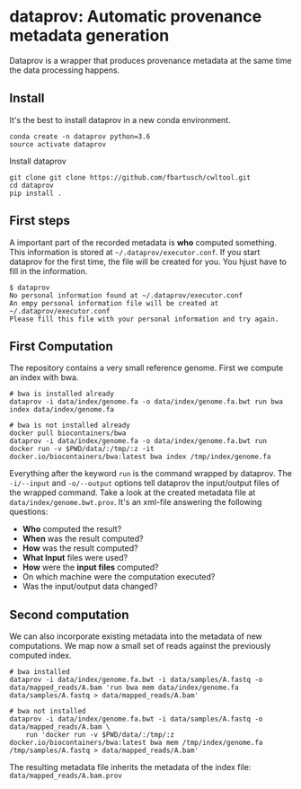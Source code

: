 # dataprov: Automatic provenance metadata generation

Dataprov is a wrapper that produces provenance metadata at the same time the data processing happens.

## Install

It's the best to install dataprov in a new conda environment.

```
conda create -n dataprov python=3.6
source activate dataprov
```

Install dataprov

```
git clone git clone https://github.com/fbartusch/cwltool.git
cd dataprov
pip install .
```

## First steps

A important part of the recorded metadata is **who** computed something.
This information is stored at `~/.dataprov/executor.conf`. If you start dataprov for the first time, the file will be created for you. You hjust have to fill in the information. 

```
$ dataprov
No personal information found at ~/.dataprov/executor.conf
An empy personal information file will be created at ~/.dataprov/executor.conf
Please fill this file with your personal information and try again.
```

## First Computation

The repository contains a very small reference genome. First we compute an index with bwa. 

```
# bwa is installed already
dataprov -i data/index/genome.fa -o data/index/genome.fa.bwt run bwa index data/index/genome.fa

# bwa is not installed already
docker pull biocontainers/bwa
dataprov -i data/index/genome.fa -o data/index/genome.fa.bwt run docker run -v $PWD/data/:/tmp/:z -it docker.io/biocontainers/bwa:latest bwa index /tmp/index/genome.fa
```

Everything after the keyword `run` is the command wrapped by dataprov. The `-i/--input` and `-o/--output` options tell dataprov the input/output files of the wrapped command.
Take a look at the created metadata file at `data/index/genome.bwt.prov`. It's an xml-file answering the following questions:

  * **Who** computed the result?
  * **When** was the result computed?
  * **How** was the result computed?
  * **What Input** files were used?
  * **How** were the **input files** computed?
  * On which machine were the computation executed?
  * Was the input/output data changed? 

## Second computation

We can also incorporate existing metadata into the metadata of new computations. We map now a small set of reads against the previously computed index.

```
# bwa installed
dataprov -i data/index/genome.fa.bwt -i data/samples/A.fastq -o data/mapped_reads/A.bam 'run bwa mem data/index/genome.fa data/samples/A.fastq > data/mapped_reads/A.bam'

# bwa not installed
dataprov -i data/index/genome.fa.bwt -i data/samples/A.fastq -o data/mapped_reads/A.bam \
    run 'docker run -v $PWD/data/:/tmp/:z  docker.io/biocontainers/bwa:latest bwa mem /tmp/index/genome.fa /tmp/samples/A.fastq > data/mapped_reads/A.bam'
```

The resulting metadata file inherits the metadata of the index file: `data/mapped_reads/A.bam.prov`
